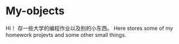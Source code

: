 # My-objects
Hi！
存一些大学的编程作业以及别的小东西。
Here stores some of my homework projevts and some other small things.
